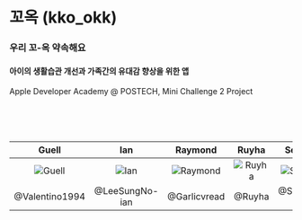 # 꼬옥 (kko_okk)
### 우리 꼬-옥 약속해요
#### 아이의 생활습관 개선과 가족간의 유대감 향상을 위한 앱
Apple Developer Academy @ POSTECH, Mini Challenge 2 Project

<br/>
<br/>
<br/>

|Guell|Ian|Raymond|Ruyha|Seodam|Yeni|
|:----:|:----:|:----:|:----:|:----:|:----:|
|![Guell](https://avatars.githubusercontent.com/u/77421835?v=4)|![Ian](https://avatars.githubusercontent.com/u/78950704?v=4)|![Raymond](https://avatars.githubusercontent.com/u/82295573?v=4)|![Ruyha](https://avatars.githubusercontent.com/u/103024840?v=4)|![Seodam](https://avatars.githubusercontent.com/u/102859746?v=4)|![Yeni](https://avatars.githubusercontent.com/u/77262576?v=4)|
|@Valentino1994|@LeeSungNo-ian|@Garlicvread|@Ruyha|@Seodam-hst|@Yeniful|

<br/>
<br/>
<br/>
<br/>
